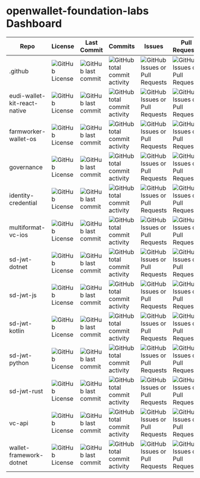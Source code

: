 # openwallet-foundation-labs Dashboard

| Repo | License | Last Commit | Commits | Issues | Pull Requests | OpenSSF Scorecard | Stars | Forks | Watchers |
| ---- | ------- | ----------- | ------- | ------ | ------------- | ----------------- | ----- | ----- | -------- |
| .github | ![GitHub License](https://img.shields.io/github/license/openwallet-foundation-labs/.github) | ![GitHub last commit](https://img.shields.io/github/last-commit/openwallet-foundation-labs/.github) | ![GitHub total commit activity](https://img.shields.io/github/commit-activity/t/openwallet-foundation-labs/.github) | ![GitHub Issues or Pull Requests](https://img.shields.io/github/issues/openwallet-foundation-labs/.github) | ![GitHub Issues or Pull Requests](https://img.shields.io/github/issues-pr/openwallet-foundation-labs/.github) | ![OSSF-Scorecard Score](https://img.shields.io/ossf-scorecard/github.com/openwallet-foundation-labs/.github) | ![GitHub Repo stars](https://img.shields.io/github/stars/openwallet-foundation-labs/.github) | ![GitHub forks](https://img.shields.io/github/forks/openwallet-foundation-labs/.github) | ![GitHub watchers](https://img.shields.io/github/watchers/openwallet-foundation-labs/.github) |
| eudi-wallet-kit-react-native | ![GitHub License](https://img.shields.io/github/license/openwallet-foundation-labs/eudi-wallet-kit-react-native) | ![GitHub last commit](https://img.shields.io/github/last-commit/openwallet-foundation-labs/eudi-wallet-kit-react-native) | ![GitHub total commit activity](https://img.shields.io/github/commit-activity/t/openwallet-foundation-labs/eudi-wallet-kit-react-native) | ![GitHub Issues or Pull Requests](https://img.shields.io/github/issues/openwallet-foundation-labs/eudi-wallet-kit-react-native) | ![GitHub Issues or Pull Requests](https://img.shields.io/github/issues-pr/openwallet-foundation-labs/eudi-wallet-kit-react-native) | ![OSSF-Scorecard Score](https://img.shields.io/ossf-scorecard/github.com/openwallet-foundation-labs/eudi-wallet-kit-react-native) | ![GitHub Repo stars](https://img.shields.io/github/stars/openwallet-foundation-labs/eudi-wallet-kit-react-native) | ![GitHub forks](https://img.shields.io/github/forks/openwallet-foundation-labs/eudi-wallet-kit-react-native) | ![GitHub watchers](https://img.shields.io/github/watchers/openwallet-foundation-labs/eudi-wallet-kit-react-native) |
| farmworker-wallet-os | ![GitHub License](https://img.shields.io/github/license/openwallet-foundation-labs/farmworker-wallet-os) | ![GitHub last commit](https://img.shields.io/github/last-commit/openwallet-foundation-labs/farmworker-wallet-os) | ![GitHub total commit activity](https://img.shields.io/github/commit-activity/t/openwallet-foundation-labs/farmworker-wallet-os) | ![GitHub Issues or Pull Requests](https://img.shields.io/github/issues/openwallet-foundation-labs/farmworker-wallet-os) | ![GitHub Issues or Pull Requests](https://img.shields.io/github/issues-pr/openwallet-foundation-labs/farmworker-wallet-os) | ![OSSF-Scorecard Score](https://img.shields.io/ossf-scorecard/github.com/openwallet-foundation-labs/farmworker-wallet-os) | ![GitHub Repo stars](https://img.shields.io/github/stars/openwallet-foundation-labs/farmworker-wallet-os) | ![GitHub forks](https://img.shields.io/github/forks/openwallet-foundation-labs/farmworker-wallet-os) | ![GitHub watchers](https://img.shields.io/github/watchers/openwallet-foundation-labs/farmworker-wallet-os) |
| governance | ![GitHub License](https://img.shields.io/github/license/openwallet-foundation-labs/governance) | ![GitHub last commit](https://img.shields.io/github/last-commit/openwallet-foundation-labs/governance) | ![GitHub total commit activity](https://img.shields.io/github/commit-activity/t/openwallet-foundation-labs/governance) | ![GitHub Issues or Pull Requests](https://img.shields.io/github/issues/openwallet-foundation-labs/governance) | ![GitHub Issues or Pull Requests](https://img.shields.io/github/issues-pr/openwallet-foundation-labs/governance) | ![OSSF-Scorecard Score](https://img.shields.io/ossf-scorecard/github.com/openwallet-foundation-labs/governance) | ![GitHub Repo stars](https://img.shields.io/github/stars/openwallet-foundation-labs/governance) | ![GitHub forks](https://img.shields.io/github/forks/openwallet-foundation-labs/governance) | ![GitHub watchers](https://img.shields.io/github/watchers/openwallet-foundation-labs/governance) |
| identity-credential | ![GitHub License](https://img.shields.io/github/license/openwallet-foundation-labs/identity-credential) | ![GitHub last commit](https://img.shields.io/github/last-commit/openwallet-foundation-labs/identity-credential) | ![GitHub total commit activity](https://img.shields.io/github/commit-activity/t/openwallet-foundation-labs/identity-credential) | ![GitHub Issues or Pull Requests](https://img.shields.io/github/issues/openwallet-foundation-labs/identity-credential) | ![GitHub Issues or Pull Requests](https://img.shields.io/github/issues-pr/openwallet-foundation-labs/identity-credential) | ![OSSF-Scorecard Score](https://img.shields.io/ossf-scorecard/github.com/openwallet-foundation-labs/identity-credential) | ![GitHub Repo stars](https://img.shields.io/github/stars/openwallet-foundation-labs/identity-credential) | ![GitHub forks](https://img.shields.io/github/forks/openwallet-foundation-labs/identity-credential) | ![GitHub watchers](https://img.shields.io/github/watchers/openwallet-foundation-labs/identity-credential) |
| multiformat-vc-ios | ![GitHub License](https://img.shields.io/github/license/openwallet-foundation-labs/multiformat-vc-ios) | ![GitHub last commit](https://img.shields.io/github/last-commit/openwallet-foundation-labs/multiformat-vc-ios) | ![GitHub total commit activity](https://img.shields.io/github/commit-activity/t/openwallet-foundation-labs/multiformat-vc-ios) | ![GitHub Issues or Pull Requests](https://img.shields.io/github/issues/openwallet-foundation-labs/multiformat-vc-ios) | ![GitHub Issues or Pull Requests](https://img.shields.io/github/issues-pr/openwallet-foundation-labs/multiformat-vc-ios) | ![OSSF-Scorecard Score](https://img.shields.io/ossf-scorecard/github.com/openwallet-foundation-labs/multiformat-vc-ios) | ![GitHub Repo stars](https://img.shields.io/github/stars/openwallet-foundation-labs/multiformat-vc-ios) | ![GitHub forks](https://img.shields.io/github/forks/openwallet-foundation-labs/multiformat-vc-ios) | ![GitHub watchers](https://img.shields.io/github/watchers/openwallet-foundation-labs/multiformat-vc-ios) |
| sd-jwt-dotnet | ![GitHub License](https://img.shields.io/github/license/openwallet-foundation-labs/sd-jwt-dotnet) | ![GitHub last commit](https://img.shields.io/github/last-commit/openwallet-foundation-labs/sd-jwt-dotnet) | ![GitHub total commit activity](https://img.shields.io/github/commit-activity/t/openwallet-foundation-labs/sd-jwt-dotnet) | ![GitHub Issues or Pull Requests](https://img.shields.io/github/issues/openwallet-foundation-labs/sd-jwt-dotnet) | ![GitHub Issues or Pull Requests](https://img.shields.io/github/issues-pr/openwallet-foundation-labs/sd-jwt-dotnet) | ![OSSF-Scorecard Score](https://img.shields.io/ossf-scorecard/github.com/openwallet-foundation-labs/sd-jwt-dotnet) | ![GitHub Repo stars](https://img.shields.io/github/stars/openwallet-foundation-labs/sd-jwt-dotnet) | ![GitHub forks](https://img.shields.io/github/forks/openwallet-foundation-labs/sd-jwt-dotnet) | ![GitHub watchers](https://img.shields.io/github/watchers/openwallet-foundation-labs/sd-jwt-dotnet) |
| sd-jwt-js | ![GitHub License](https://img.shields.io/github/license/openwallet-foundation-labs/sd-jwt-js) | ![GitHub last commit](https://img.shields.io/github/last-commit/openwallet-foundation-labs/sd-jwt-js) | ![GitHub total commit activity](https://img.shields.io/github/commit-activity/t/openwallet-foundation-labs/sd-jwt-js) | ![GitHub Issues or Pull Requests](https://img.shields.io/github/issues/openwallet-foundation-labs/sd-jwt-js) | ![GitHub Issues or Pull Requests](https://img.shields.io/github/issues-pr/openwallet-foundation-labs/sd-jwt-js) | ![OSSF-Scorecard Score](https://img.shields.io/ossf-scorecard/github.com/openwallet-foundation-labs/sd-jwt-js) | ![GitHub Repo stars](https://img.shields.io/github/stars/openwallet-foundation-labs/sd-jwt-js) | ![GitHub forks](https://img.shields.io/github/forks/openwallet-foundation-labs/sd-jwt-js) | ![GitHub watchers](https://img.shields.io/github/watchers/openwallet-foundation-labs/sd-jwt-js) |
| sd-jwt-kotlin | ![GitHub License](https://img.shields.io/github/license/openwallet-foundation-labs/sd-jwt-kotlin) | ![GitHub last commit](https://img.shields.io/github/last-commit/openwallet-foundation-labs/sd-jwt-kotlin) | ![GitHub total commit activity](https://img.shields.io/github/commit-activity/t/openwallet-foundation-labs/sd-jwt-kotlin) | ![GitHub Issues or Pull Requests](https://img.shields.io/github/issues/openwallet-foundation-labs/sd-jwt-kotlin) | ![GitHub Issues or Pull Requests](https://img.shields.io/github/issues-pr/openwallet-foundation-labs/sd-jwt-kotlin) | ![OSSF-Scorecard Score](https://img.shields.io/ossf-scorecard/github.com/openwallet-foundation-labs/sd-jwt-kotlin) | ![GitHub Repo stars](https://img.shields.io/github/stars/openwallet-foundation-labs/sd-jwt-kotlin) | ![GitHub forks](https://img.shields.io/github/forks/openwallet-foundation-labs/sd-jwt-kotlin) | ![GitHub watchers](https://img.shields.io/github/watchers/openwallet-foundation-labs/sd-jwt-kotlin) |
| sd-jwt-python | ![GitHub License](https://img.shields.io/github/license/openwallet-foundation-labs/sd-jwt-python) | ![GitHub last commit](https://img.shields.io/github/last-commit/openwallet-foundation-labs/sd-jwt-python) | ![GitHub total commit activity](https://img.shields.io/github/commit-activity/t/openwallet-foundation-labs/sd-jwt-python) | ![GitHub Issues or Pull Requests](https://img.shields.io/github/issues/openwallet-foundation-labs/sd-jwt-python) | ![GitHub Issues or Pull Requests](https://img.shields.io/github/issues-pr/openwallet-foundation-labs/sd-jwt-python) | ![OSSF-Scorecard Score](https://img.shields.io/ossf-scorecard/github.com/openwallet-foundation-labs/sd-jwt-python) | ![GitHub Repo stars](https://img.shields.io/github/stars/openwallet-foundation-labs/sd-jwt-python) | ![GitHub forks](https://img.shields.io/github/forks/openwallet-foundation-labs/sd-jwt-python) | ![GitHub watchers](https://img.shields.io/github/watchers/openwallet-foundation-labs/sd-jwt-python) |
| sd-jwt-rust | ![GitHub License](https://img.shields.io/github/license/openwallet-foundation-labs/sd-jwt-rust) | ![GitHub last commit](https://img.shields.io/github/last-commit/openwallet-foundation-labs/sd-jwt-rust) | ![GitHub total commit activity](https://img.shields.io/github/commit-activity/t/openwallet-foundation-labs/sd-jwt-rust) | ![GitHub Issues or Pull Requests](https://img.shields.io/github/issues/openwallet-foundation-labs/sd-jwt-rust) | ![GitHub Issues or Pull Requests](https://img.shields.io/github/issues-pr/openwallet-foundation-labs/sd-jwt-rust) | ![OSSF-Scorecard Score](https://img.shields.io/ossf-scorecard/github.com/openwallet-foundation-labs/sd-jwt-rust) | ![GitHub Repo stars](https://img.shields.io/github/stars/openwallet-foundation-labs/sd-jwt-rust) | ![GitHub forks](https://img.shields.io/github/forks/openwallet-foundation-labs/sd-jwt-rust) | ![GitHub watchers](https://img.shields.io/github/watchers/openwallet-foundation-labs/sd-jwt-rust) |
| vc-api | ![GitHub License](https://img.shields.io/github/license/openwallet-foundation-labs/vc-api) | ![GitHub last commit](https://img.shields.io/github/last-commit/openwallet-foundation-labs/vc-api) | ![GitHub total commit activity](https://img.shields.io/github/commit-activity/t/openwallet-foundation-labs/vc-api) | ![GitHub Issues or Pull Requests](https://img.shields.io/github/issues/openwallet-foundation-labs/vc-api) | ![GitHub Issues or Pull Requests](https://img.shields.io/github/issues-pr/openwallet-foundation-labs/vc-api) | ![OSSF-Scorecard Score](https://img.shields.io/ossf-scorecard/github.com/openwallet-foundation-labs/vc-api) | ![GitHub Repo stars](https://img.shields.io/github/stars/openwallet-foundation-labs/vc-api) | ![GitHub forks](https://img.shields.io/github/forks/openwallet-foundation-labs/vc-api) | ![GitHub watchers](https://img.shields.io/github/watchers/openwallet-foundation-labs/vc-api) |
| wallet-framework-dotnet | ![GitHub License](https://img.shields.io/github/license/openwallet-foundation-labs/wallet-framework-dotnet) | ![GitHub last commit](https://img.shields.io/github/last-commit/openwallet-foundation-labs/wallet-framework-dotnet) | ![GitHub total commit activity](https://img.shields.io/github/commit-activity/t/openwallet-foundation-labs/wallet-framework-dotnet) | ![GitHub Issues or Pull Requests](https://img.shields.io/github/issues/openwallet-foundation-labs/wallet-framework-dotnet) | ![GitHub Issues or Pull Requests](https://img.shields.io/github/issues-pr/openwallet-foundation-labs/wallet-framework-dotnet) | ![OSSF-Scorecard Score](https://img.shields.io/ossf-scorecard/github.com/openwallet-foundation-labs/wallet-framework-dotnet) | ![GitHub Repo stars](https://img.shields.io/github/stars/openwallet-foundation-labs/wallet-framework-dotnet) | ![GitHub forks](https://img.shields.io/github/forks/openwallet-foundation-labs/wallet-framework-dotnet) | ![GitHub watchers](https://img.shields.io/github/watchers/openwallet-foundation-labs/wallet-framework-dotnet) |
